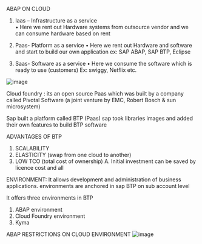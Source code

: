 ABAP ON CLOUD

1.	Iaas – Infrastructure as a service          
•	Here we rent out Hardware systems from outsource vendor and we can consume hardware based on rent

2.	Paas- Platform as a service 
•	Here we rent out Hardware and software and start to build our own application
ex: SAP ABAP, SAP BTP, Eclipse

3.	Saas- Software as a service 
•	Here we consume the software which is ready to use (customers)
Ex: swiggy, Netflix etc.

![image](https://github.com/user-attachments/assets/6660ba33-16ba-4279-a1ca-eaeef2adf619)

Cloud foundry : its an open source Paas which was built by a company called Pivotal Software (a joint venture by EMC, Robert Bosch & sun microsystem)

Sap built a platform called BTP (Paas)
sap took libraries images and added their own features to build BTP software 

ADVANTAGES OF BTP

1.	SCALABILITY
2.	ELASTICITY (swap from one cloud to another)
3.	LOW TCO (total cost of ownership)
  A.	Initial investment can be saved by licence cost and all

ENVIRONMENT:
It allows development and administration of business applications. environments are anchored in sap BTP on sub account level

It offers three environments in BTP

1. ABAP environment
2. Cloud Foundry environment
3. Kyma

ABAP RESTRICTIONS ON CLOUD ENVIRONMENT 
![image](https://github.com/user-attachments/assets/05820495-5c41-41ec-acab-89f604511830)




